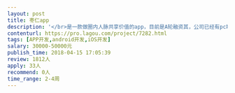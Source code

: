 ```yaml
---                
layout: post       
title: 枣仁app           
description: '</br>是一款做圈内人脉共享价值的app，目前是A轮融资其，公司已经有pc端，h5版本，还有小程序端，缺少app开发，计划在5月份，一个月时间完成此项目。公司没钱具有完成的后端开发团队。</br>'     
contenturl: https://pro.lagou.com/project/7282.html      
tags: [APP开发,android开发,iOS开发]            
salary: 30000-50000元          
publish_time: 2018-04-15 17:05:39         
review: 1812人                   
apply: 33人                   
recommend: 0人                   
time_range: 2-4周              
---                 
```

